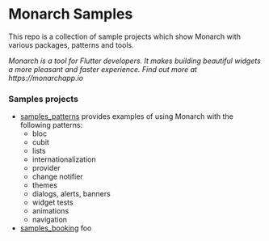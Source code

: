 # Monarch Samples

This repo is a collection of sample projects which show Monarch with 
various packages, patterns and tools.

_Monarch is a tool for Flutter developers. It makes building beautiful widgets a more pleasant and faster experience. Find out more at https://monarchapp.io_

### Samples projects

- [samples_patterns](/samples_patterns) provides examples of using Monarch with the following patterns:
  - bloc
  - cubit
  - lists
  - internationalization
  - provider
  - change notifier
  - themes
  - dialogs, alerts, banners
  - widget tests
  - animations
  - navigation
- [samples_booking](/samples_booking) foo

